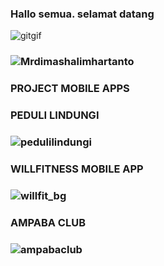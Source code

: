 ### Hallo semua. selamat datang
<!-- ![gitgif](https://user-images.githubusercontent.com/77115235/169708978-c3664c24-1546-4043-bdad-079065d138b7.gif) -->
![gitgif](https://raw.githubusercontent.com/gist/patevs/b007a0e98fb216438d4cbf559fac4166/raw/88f20c9d749d756be63f22b09f3c4ac570bc5101/programming.gif)


### ![Mrdimashalimhartanto](https://github-readme-stats.vercel.app/api?username=Mrdimashalimhartanto&theme=tokyonight&show_icons=true)

### PROJECT MOBILE APPS

### PEDULI LINDUNGI

### ![pedulilindungi](https://user-images.githubusercontent.com/77115235/169709564-727b4abd-24fd-4793-96bd-20c83a3e93c2.png)

### WILLFITNESS MOBILE APP 

### ![willfit_bg](https://user-images.githubusercontent.com/77115235/159177783-ab84dff9-2056-4999-a506-6e6c6716b372.png)

### AMPABA CLUB

### ![ampabaclub](https://user-images.githubusercontent.com/77115235/169709407-e5f1d6c1-3d8a-492c-b8a7-ff9b790e78bf.png)









<!--
**Mrdimashalimhartanto/Mrdimashalimhartanto** is a ✨ _special_ ✨ repository because its `README.md` (this file) appears on your GitHub profile.

Here are some ideas to get you started:

- 🔭 I’m currently working on Ciputra Life 
- 🌱 I’m currently learning Laravel Docker & Flutter
- 👯 I’m looking to collaborate on ...
- 🤔 I’m looking for help with ...
- 💬 Ask me about ...
- 📫 How to reach me: ...
- 😄 Pronouns: ...
- ⚡ Fun fact: ...
-->
